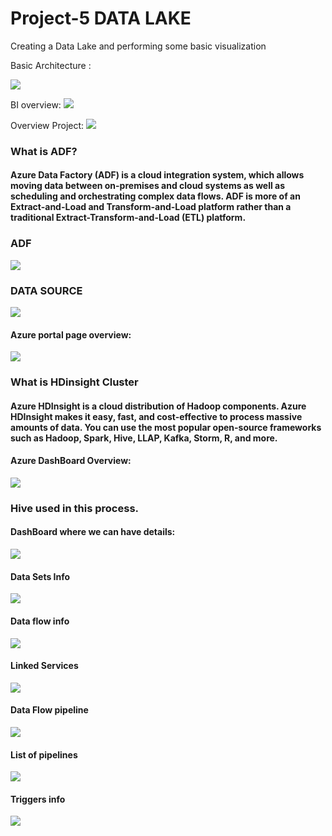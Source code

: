 # Project-5 DATA LAKE

Creating a Data Lake and performing some basic visualization 

Basic Architecture :

![](info_screenshots/tes.png)

BI overview:
![](info_screenshots/BIview.png)

Overview Project:
![](info_screenshots/overviewproject.png)

### What is ADF?
#### Azure Data Factory (ADF) is a cloud integration system, which allows moving data between on-premises and cloud systems as well as scheduling and orchestrating complex data flows. ADF is more of an Extract-and-Load and Transform-and-Load platform rather than a traditional Extract-Transform-and-Load (ETL) platform.

### ADF
![](info_screenshots/adf-def.png)

### DATA SOURCE
![](info_screenshots/c1.png)

#### Azure portal page overview:
![](info_screenshots/overview.png)

### What is HDinsight Cluster
#### Azure HDInsight is a cloud distribution of Hadoop components. Azure HDInsight makes it easy, fast, and cost-effective to process massive amounts of data. You can use the most popular open-source frameworks such as Hadoop, Spark, Hive, LLAP, Kafka, Storm, R, and more.

#### Azure DashBoard Overview:
![](info_screenshots/dashboard_overview.png)
### Hive used in this process.

#### DashBoard where we can have details:
![](info_screenshots/dashboard.png)

#### Data Sets Info
![](info_screenshots/ds_list.png)

#### Data flow info
![](info_screenshots/df_list.png)

#### Linked Services 
![](info_screenshots/ls.png)

#### Data Flow pipeline
![](info_screenshots/df_pl.png)

#### List of pipelines

![](info_screenshots/pl_list.png)

#### Triggers info
![](info_screenshots/tr.png)
